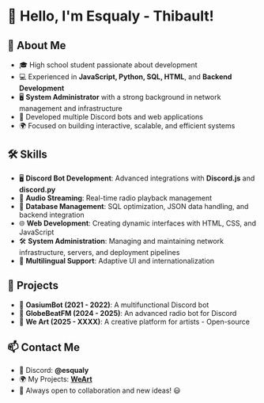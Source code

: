 # 👋 Hello, I'm Esqualy - Thibault!

## 🚀 About Me
- 🎓 High school student passionate about development
- 💻 Experienced in **JavaScript, Python, SQL, HTML**, and **Backend Development**
- 🖥️ **System Administrator** with a strong background in network management and infrastructure
- 🤖 Developed multiple Discord bots and web applications
- 🌍 Focused on building interactive, scalable, and efficient systems

## 🛠️ Skills
- 🖥️ **Discord Bot Development**: Advanced integrations with **Discord.js** and **discord.py**
- 📡 **Audio Streaming**: Real-time radio playback management
- 📂 **Database Management**: SQL optimization, JSON data handling, and backend integration
- 🌐 **Web Development**: Creating dynamic interfaces with HTML, CSS, and JavaScript
- 🛠️ **System Administration**: Managing and maintaining network infrastructure, servers, and deployment pipelines
- 🔄 **Multilingual Support**: Adaptive UI and internationalization

## 📌 Projects
- 🤖 **OasiumBot (2021 - 2022)**: A multifunctional Discord bot
- 🎵 **GlobeBeatFM (2024 - 2025)**: An advanced radio bot for Discord
- 🎨 **We Art (2025 - XXXX)**: A creative platform for artists - Open-source

## 📫 Contact Me
- 📨 Discord: **@esqualy**
- 🌍 My Projects: **[WeArt](https://github.com/Esqualy/weart)**
- 💬 Always open to collaboration and new ideas! 😃

